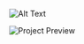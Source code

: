 ![Alt Text](![img](https://github.com/user-attachments/assets/38237bc7-d1f2-4483-81ed-710f571f29c5)
)

![Project Preview](![img](https://github.com/user-attachments/assets/b00d4591-466b-46ad-a935-846d7eabd084)
)
